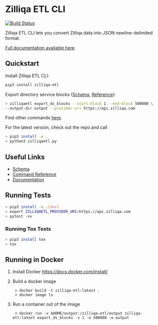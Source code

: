 # Zilliqa ETL CLI

[![Build Status](https://travis-ci.org/blockchain-etl/zilliqa-etl.svg?branch=master)](https://travis-ci.org/blockchain-etl/zilliqa-etl)

Zilliqa ETL CLI lets you convert Zilliqa data into JSON newline-delimited format.

[Full documentation available here](http://zilliqa-etl.readthedocs.io/).

## Quickstart

Install Zilliqa ETL CLI:

```bash
pip3 install zilliqa-etl
```

Export directory service blocks ([Schema](docs/schema.md), [Reference](docs/commands.md)):

```bash
> zilliqaetl export_ds_blocks --start-block 1 --end-block 500000 \
--output-dir output --provider-uri https://api.zilliqa.com
```

Find other commands [here](https://zilliqa-etl.readthedocs.io/en/latest/commands/).

For the latest version, check out the repo and call 
```bash
> pip3 install -e . 
> python3 zilliqaetl.py
```

## Useful Links

- [Schema](https://zilliqa-etl.readthedocs.io/en/latest/schema/)
- [Command Reference](https://zilliqa-etl.readthedocs.io/en/latest/commands/)
- [Documentation](https://zilliqa-etl.readthedocs.io/)

## Running Tests

```bash
> pip3 install -e .[dev]
> export ZILLIQAETL_PROVIDER_URI=https://api.zilliqa.com
> pytest -vv
```

### Running Tox Tests

```bash
> pip3 install tox
> tox
```

## Running in Docker

1. Install Docker https://docs.docker.com/install/

2. Build a docker image
        
        > docker build -t zilliqa-etl:latest .
        > docker image ls
        
3. Run a container out of the image

        > docker run -v $HOME/output:/zilliqa-etl/output zilliqa-etl:latest export_ds_blocks -s 1 -e 500000 -o output
        